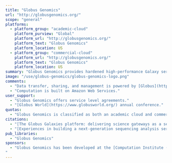 ```yaml
---
title: "Globus Genomics"
url: "http://globusgenomics.org/"
scope: "general"
platforms:
  - platform_group: "academic-cloud"
    platform_purview: "Global"
    platform_url: "http://globusgenomics.org/"
    platform_text: "Globus Genomics"
    platform_location: US
  - platform_group: "commercial-cloud"
    platform_url: "http://globusgenomics.org/"
    platform_text: "Globus Genomics"
    platform_location: US
summary: "Globus Genomics provides hardened high-performance Galaxy servers running with Globus on AWS."
image: "/use/globus-genomics/globus-genomics-logo.png"
comments:
  - "Data transfer, sharing, and management is powered by [Globus](https://www.globus.org/research-data-management-simplified)."
  - "Computation is built on Amazon Web Services."
user_support:
  - "Globus Genomics offers service level agreements."
  - "[Globus World](https://www.globusworld.org/) annual conference."
quotas:
  - "Globus Genomics is classified as both an academic cloud and commercial cloud platform.  It is definitely a *research* cloud platform, but it is built on a *commercial cloud* platform and uses a use-based model to determine charging."
citations:
  - "[The Globus Galaxies platform: delivering science gateways as a service](https://doi.org/10.1002/cpe.3486), Ravi Madduri, Kyle Chard, Ryan Chard, Lukasz Lacinski, Alex Rodriguez, Dinanath Sulakhe, David Kelly, Utpal Dave, Ian Foster. *Concurrency and Computation: Practice and Experience* 29 April 2015 doi: /10.1002/cpe.3486"
  - "[Experiences in building a next-generation sequencing analysis service using galaxy, globus online and Amazon web service](https://doi.org/10.1145/2484762.2484827), Ravi K. Madduri, Paul Dave, Dinanath Sulakhe, Lukasz Lacinski, Bo Liu, Ian T. Foster. XSEDE '13 Proceedings of the Conference on Extreme Science and Engineering Discovery Environment: Gateway to Discovery, doi: 10.1145/2484762.2484827"
pub_libraries:
  - "Globus Genomics"
sponsors:
  - "Globus Genomics has been developed at the [Computation Institute (CI)](http://ci.uchicago.edu/). The CI is a joint institute between the [University of Chicago](http://uchicago.edu/) and [Argonne National Laboratory](http://anl.gov/).
"
---
```

